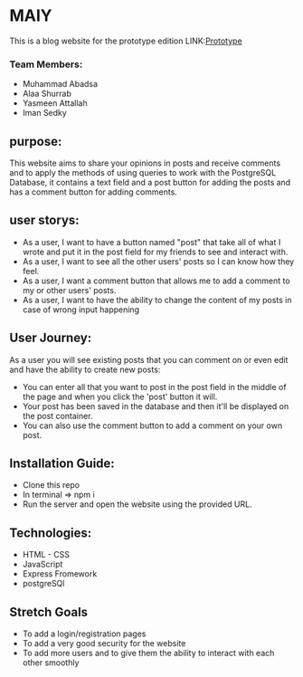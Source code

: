 # MAIY
This is a blog website
for the prototype edition LINK:[Prototype](https://maiy.herokuapp.com)

### Team Members: 
- Muhammad Abadsa
- Alaa Shurrab
- Yasmeen Attallah
- Iman Sedky

## purpose:
This website aims to share your opinions in posts and receive comments and to apply the methods of using queries to work with the PostgreSQL Database, it contains a text field and a post button for adding the posts and has a comment button for adding comments.

## user storys:
- As a user, I want to have a button named "post" that take all of what I wrote and put it in the post field for my friends to see and interact with.
- As a user, I want to see all the other users' posts so I can know how they feel.
- As a user, I want a comment button that allows me to add a comment to my or other users' posts.
- As a user, I want to have the ability to change the content of my posts in case of wrong input happening 

## User Journey:
 As a user you will see existing posts that you can comment on or even edit and have the ability to create new posts:
  - You can enter all that you want to post in the post field in the middle of the page and when you click the 'post' button it will.
  - Your post has been saved in the database and then it'll be displayed on the post container.
  - You can also use the comment button to add a comment on your own post.

##

## Installation Guide:
- Clone this repo
- In terminal => npm i
- Run the server and open the website using the provided URL.

## Technologies:
- HTML - CSS 
- JavaScript
- Express Fromework
- postgreSQl

## Stretch Goals
- To add a login/registration  pages 
- To add a very good security for the website
- To add more users and to give them the ability to interact with each other smoothly 
